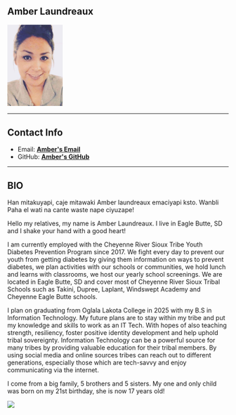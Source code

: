 ## Amber Laundreaux

<img src="Screenshotfortribalid.png" width="25%" />

***

## Contact Info

* Email: <a href="mailto:alaundreaux28729@olc.edu">**Amber's Email**</a>
* GitHub: <a href="https://github.com/AmberLx17" target="_blank">**Amber's GitHub**</a>

***

## BIO
Han mitakuyapi, caje mitawaki Amber laundreaux emaciyapi ksto.  Wanbli Paha el wati na cante waste nape ciyuzape!

Hello my relatives, my name is Amber Laundreaux.  I live in Eagle Butte, SD and I shake your hand with a good heart!

I am currently employed with the Cheyenne River Sioux Tribe Youth Diabetes Prevention Program since 2017.  We fight every day to prevent our youth from getting diabetes by giving them information on ways to prevent diabetes, we plan activities with our schools or communities, we hold lunch and learns with classrooms, we host our yearly school screenings. We are located in Eagle Butte, SD  and cover most of Cheyenne River Sioux Tribal Schools such as Takini, Dupree, Laplant, Windswept Academy and Cheyenne Eagle Butte schools.

I plan on graduating from Oglala Lakota College in 2025 with my B.S in Information Technology.  My future plans are to stay within my tribe and put my knowledge and skills to work as an IT Tech.  With hopes of also teaching strength, resiliency, foster positive identity development and help uphold tribal sovereignty.  Information Technology can be a powerful source for many tribes by providing valuable education for their tribal members.  By using social media and online sources tribes can reach out to different generations, especially those which are tech-savvy and enjoy communicating via the internet.  

I come from a big family, 5 brothers and 5 sisters.  My one and only child was born on my 21st birthday, she is now 17 years old!



<img alt-text="lauryns senior pic" src="Laurynhat.jpg" width="25%" />
